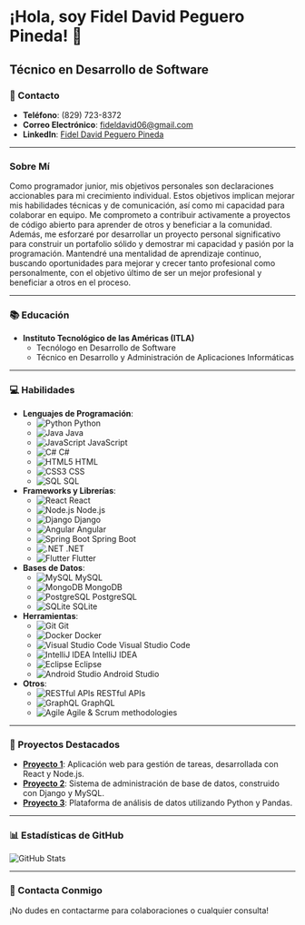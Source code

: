 # ¡Hola, soy Fidel David Peguero Pineda! 👋

## Técnico en Desarrollo de Software


### 📱 Contacto
- **Teléfono**: (829) 723-8372
- **Correo Electrónico**: fideldavid06@gmail.com
- **LinkedIn**: [Fidel David Peguero Pineda](https://www.linkedin.com/in/fidel-david-peguero-pineda-06b105224/)

---

### Sobre Mí

Como programador junior, mis objetivos personales son declaraciones accionables para mi crecimiento individual. Estos objetivos implican mejorar mis habilidades técnicas y de comunicación, así como mi capacidad para colaborar en equipo. Me comprometo a contribuir activamente a proyectos de código abierto para aprender de otros y beneficiar a la comunidad. Además, me esforzaré por desarrollar un proyecto personal significativo para construir un portafolio sólido y demostrar mi capacidad y pasión por la programación. Mantendré una mentalidad de aprendizaje continuo, buscando oportunidades para mejorar y crecer tanto profesional como personalmente, con el objetivo último de ser un mejor profesional y beneficiar a otros en el proceso.

---

### 📚 Educación

- **Instituto Tecnológico de las Américas (ITLA)**
  - Tecnólogo en Desarrollo de Software
  - Técnico en Desarrollo y Administración de Aplicaciones Informáticas

---

### 💻 Habilidades

- **Lenguajes de Programación**: 
  - ![Python](https://img.shields.io/badge/Python-3776AB?style=flat&logo=python&logoColor=white) Python
  - ![Java](https://img.shields.io/badge/Java-007396?style=flat&logo=java&logoColor=white) Java
  - ![JavaScript](https://img.shields.io/badge/JavaScript-F7DF1E?style=flat&logo=javascript&logoColor=black) JavaScript
  - ![C#](https://img.shields.io/badge/C%23-239120?style=flat&logo=c-sharp&logoColor=white) C#
  - ![HTML5](https://img.shields.io/badge/HTML5-E34F26?style=flat&logo=html5&logoColor=white) HTML
  - ![CSS3](https://img.shields.io/badge/CSS3-1572B6?style=flat&logo=css3&logoColor=white) CSS
  - ![SQL](https://img.shields.io/badge/SQL-4479A1?style=flat&logo=postgresql&logoColor=white) SQL
- **Frameworks y Librerías**: 
  - ![React](https://img.shields.io/badge/React-61DAFB?style=flat&logo=react&logoColor=black) React
  - ![Node.js](https://img.shields.io/badge/Node.js-339933?style=flat&logo=nodedotjs&logoColor=white) Node.js
  - ![Django](https://img.shields.io/badge/Django-092E20?style=flat&logo=django&logoColor=white) Django
  - ![Angular](https://img.shields.io/badge/Angular-DD0031?style=flat&logo=angular&logoColor=white) Angular
  - ![Spring Boot](https://img.shields.io/badge/Spring%20Boot-6DB33F?style=flat&logo=spring-boot&logoColor=white) Spring Boot
  - ![.NET](https://img.shields.io/badge/.NET-512BD4?style=flat&logo=dotnet&logoColor=white) .NET
  - ![Flutter](https://img.shields.io/badge/Flutter-02569B?style=flat&logo=flutter&logoColor=white) Flutter
- **Bases de Datos**: 
  - ![MySQL](https://img.shields.io/badge/MySQL-4479A1?style=flat&logo=mysql&logoColor=white) MySQL
  - ![MongoDB](https://img.shields.io/badge/MongoDB-47A248?style=flat&logo=mongodb&logoColor=white) MongoDB
  - ![PostgreSQL](https://img.shields.io/badge/PostgreSQL-336791?style=flat&logo=postgresql&logoColor=white) PostgreSQL
  - ![SQLite](https://img.shields.io/badge/SQLite-003B57?style=flat&logo=sqlite&logoColor=white) SQLite
- **Herramientas**: 
  - ![Git](https://img.shields.io/badge/Git-F05032?style=flat&logo=git&logoColor=white) Git
  - ![Docker](https://img.shields.io/badge/Docker-2496ED?style=flat&logo=docker&logoColor=white) Docker
  - ![Visual Studio Code](https://img.shields.io/badge/VS%20Code-0078D4?style=flat&logo=visual-studio-code&logoColor=white) Visual Studio Code
  - ![IntelliJ IDEA](https://img.shields.io/badge/IntelliJ%20IDEA-000000?style=flat&logo=intellij-idea&logoColor=white) IntelliJ IDEA
  - ![Eclipse](https://img.shields.io/badge/Eclipse-2C2255?style=flat&logo=eclipse&logoColor=white) Eclipse
  - ![Android Studio](https://img.shields.io/badge/Android%20Studio-3DDC84?style=flat&logo=android-studio&logoColor=white) Android Studio
- **Otros**: 
  - ![RESTful APIs](https://img.shields.io/badge/RESTful%20APIs-4CAF50?style=flat&logo=api&logoColor=white) RESTful APIs
  - ![GraphQL](https://img.shields.io/badge/GraphQL-E10098?style=flat&logo=graphql&logoColor=white) GraphQL
  - ![Agile](https://img.shields.io/badge/Agile-0078D7?style=flat&logo=agile&logoColor=white) Agile & Scrum methodologies

---

### 🚀 Proyectos Destacados

- **[Proyecto 1](https://github.com/usuario/proyecto1)**: Aplicación web para gestión de tareas, desarrollada con React y Node.js.
- **[Proyecto 2](https://github.com/usuario/proyecto2)**: Sistema de administración de base de datos, construido con Django y MySQL.
- **[Proyecto 3](https://github.com/usuario/proyecto3)**: Plataforma de análisis de datos utilizando Python y Pandas.

---

### 📊 Estadísticas de GitHub

<!-- GitHub Readme Stats -->
![GitHub Stats](https://github-readme-stats.vercel.app/api?username=fideldavid11&show_icons=true&theme=radical)

---

### 💬 Contacta Conmigo

¡No dudes en contactarme para colaboraciones o cualquier consulta!
